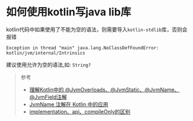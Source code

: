# 如何使用kotlin写java lib库

kotlin代码中如果使用了不能为空的语法，则需要导入`kotlin-stdlib`库，否则会报错

```
Exception in thread "main" java.lang.NoClassDefFoundError: kotlin/jvm/internal/Intrinsics
```

建议使用允许为空的语法,如: `String?`

> 参考
>
> - [理解Kotlin中的 @JvmOverloads、@JvmStatic、@JvmName、@JvmField注解](https://www.jianshu.com/p/0d312fac3a65)
> - [JvmName 注解在 Kotlin 中的应用](https://droidyue.com/blog/2019/09/01/jvm-name-annotations-kotlin/)
> - [implementation、api、compileOnly的区别](https://docs.gradle.org/current/userguide/java_library_plugin.html)
